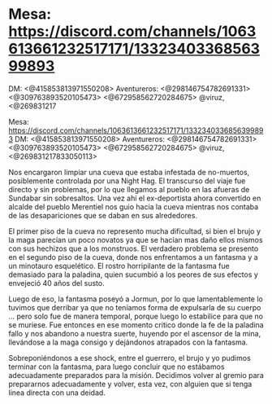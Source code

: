 # Mesa: https://discord.com/channels/1063613661232517171/1332340336856399893
DM: <@415853813971550208> 
Aventureros: <@298146754782691331> <@309763893520105473> <@672958562720284675> @viruz, <@269831217

Mesa: https://discord.com/channels/1063613661232517171/1332340336856399893
DM: <@415853813971550208> 
Aventureros: <@298146754782691331> <@309763893520105473> <@672958562720284675> @viruz, <@269831217833050113> 

Nos encargaron limpiar una cueva que estaba infestada de no-muertos, posiblemente controlada por una Night Hag. El transcurso del viaje fue directo y sin problemas, por lo que llegamos al pueblo en las afueras de Sundabar sin sobresaltos. Una vez ahí el ex-deportista ahora convertido en alcalde del pueblo Merentiel nos guio hacia la cueva mientras nos contaba de las desapariciones que se daban en sus alrededores.

El primer piso de la cueva no represento mucha dificultad, si bien el brujo y la maga parecían un poco novatos ya que se hacían mas daño ellos mismos con sus hechizos que a los monstruos. El verdadero problema se presento en el segundo piso de la cueva, donde nos enfrentamos a un fantasma y a un minotauro esquelético. El rostro horripilante de la fantasma fue demasiado para la paladina, quien sucumbió a los peores de sus efectos y envejeció 40 años del susto.

Luego de eso, la fantasma poseyó a Jormun, por lo que lamentablemente lo tuvimos que derribar ya que no teníamos forma de expulsarla de su cuerpo ... pero solo fue de manera temporal, porque luego lo estabilice para que no se muriese. Fue entonces en ese momento critico donde la fe de la paladina fallo y nos abandono a nuestra suerte, huyendo por el ascensor de la mina, llevándose a la maga consigo y dejándonos atrapados con la fantasma.

Sobreponiéndonos a ese shock, entre el guerrero, el brujo y yo pudimos terminar con la fantasma, para luego concluir que no estábamos adecuadamente preparados para la misión. Decidimos volver al gremio para prepararnos adecuadamente y volver, esta vez, con alguien que si tenga linea directa con una deidad.

